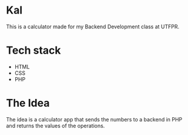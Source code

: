 # Kal
This is a calculator made for my Backend Development class at UTFPR.

# Tech stack
- HTML
- CSS
- PHP

# The Idea
The idea is a calculator app that sends the numbers to a backend in PHP and returns the values of the operations.